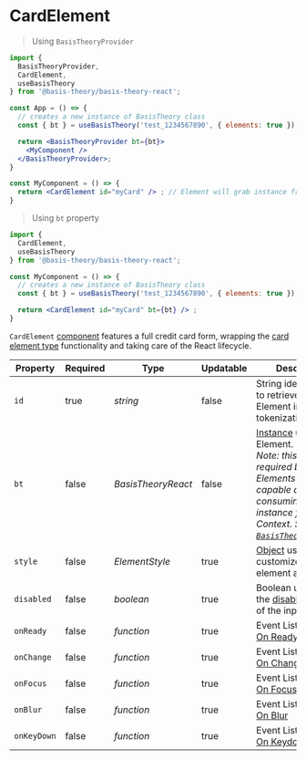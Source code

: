 # CardElement

> Using `BasisTheoryProvider`

```jsx
import {
  BasisTheoryProvider,
  CardElement,
  useBasisTheory
} from '@basis-theory/basis-theory-react';

const App = () => {
  // creates a new instance of BasisTheory class
  const { bt } = useBasisTheory('test_1234567890', { elements: true });

  return <BasisTheoryProvider bt={bt}>
    <MyComponent />
  </BasisTheoryProvider>;
}

const MyComponent = () => {
  return <CardElement id="myCard" /> ; // Element will grab instance from the Context
}
```


> Using `bt` property

```jsx
import {
  CardElement,
  useBasisTheory
} from '@basis-theory/basis-theory-react';

const MyComponent = () => {
  // creates a new instance of BasisTheory class
  const { bt } = useBasisTheory('test_1234567890', { elements: true });

  return <CardElement id="myCard" bt={bt} /> ;
}
```

`CardElement` <a href="https://reactjs.org/docs/components-and-props.html" target="_blank">component</a> features a full credit card form, wrapping the [card element type](#element-types-card-element) functionality and taking care of the React lifecycle.


Property    | Required | Type                | Updatable | Description
----------- | -------- | ------------------- | --------- | -----------
`id`        | true     | *string*            | false     | String identifier used to retrieve the Element instance for tokenization.
`bt`        | false    | *BasisTheoryReact*  | false     | [Instance](#basistheoryreact) used by the Element. <br><i>Note: this is not required because Elements are capable of consuming the instance from Context. See [`BasisTheoryProvider`](#basistheoryprovider).</i>
`style`     | false    | *ElementStyle*      | true      | [Object](#element-style) used to customize the element appearance
`disabled`  | false    | *boolean*           | true      | Boolean used to set the [disabled attribute](https://developer.mozilla.org/en-US/docs/Web/HTML/Attributes/disabled) of the input(s)
`onReady`   | false    | *function*          | true      | Event Listener. See [On Ready](#element-events-on-ready)
`onChange`  | false    | *function*          | true      | Event Listener. See [On Change](#element-events-on-change)
`onFocus`   | false    | *function*          | true      | Event Listener. See [On Focus](#element-events-on-focus)
`onBlur`    | false    | *function*          | true      | Event Listener. See [On Blur](#element-events-on-blur)
`onKeyDown` | false    | *function*          | true      | Event Listener. See [On Keydown](#element-events-on-keydown)
